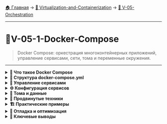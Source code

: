 [🏠 Главная](../../README.md) → [🐳 Virtualization-and-Containerization](../../README.md#-virtualization-and-containerization) → [🎼 V-05-Orchestration](../../README.md#-v-05-orchestration)

---

# 🐳V-05-1-Docker-Compose
> Docker Compose: оркестрация многоконтейнерных приложений, управление сервисами, сети, тома и переменные окружения.

---

<details>
<summary><b>🎯 Что такое Docker Compose</b></summary>

---

### Проблема управления множеством контейнеров

```text
# Без Compose - множество команд
docker run -d --name db -v db_data:/data postgres:13
docker run -d --name redis redis:alpine  
docker run -d --name app -p 80:80 -e DB_URL=... my-app:latest
docker run -d --name nginx -p 443:443 nginx:latest

# С Compose - один файл и одна команда
docker-compose up -d
```

### Архитектура Docker Compose

```text
# Compose управляет всем приложением
┌─────────────────────────────────┐
│       docker-compose.yml        │
├─────────────────────────────────┤
│ services:                       │
│   - database                    │
│   - cache                       │
│   - backend                     │
│   - frontend                    │
│   - proxy                       │
└─────────────────────────────────┘
           ↓
    docker-compose up
```

**Преимущества Compose:**
- ✅ **Декларативная конфигурация** - один файл для всего приложения
- ✅ **Воспроизводимость** - одинаково работает везде
- ✅ **Упрощение** - одна команда вместо множества docker run
- ✅ **Интеграция** - сети, тома, переменные окружения

---

</details>

<details>
<summary><b>📝 Структура docker-compose.yml</b></summary>

---

### Базовая структура файла

```yaml
version: '3.8'

services:
  web:
    image: nginx:alpine
    ports:
      - "80:80"
    depends_on:
      - api

  api:
    image: my-api:latest
    environment:
      - DATABASE_URL=postgresql://user:pass@db:5432/app

  db:
    image: postgres:13
    environment:
      POSTGRES_DB: app
      POSTGRES_USER: user
      POSTGRES_PASSWORD: pass
    volumes:
      - db_data:/var/lib/postgresql/data

volumes:
  db_data:
```

### Версии Compose

```text
Compose File Format Versions:
• 3.8 - текущая стабильная (рекомендуется)
• 3.0 - минимальная для новых проектов
• 2.4 - устаревшая, но поддерживается

Docker Compose Versions:
• v2 (docker compose) - новая версия, встроена в Docker
• v1 (docker-compose) - старая версия, отдельная установка
```

### Основные секции файла

```yaml
version: '3.8'           # Версия формата

services:                # Определение сервисов
  web: ...               # Контейнеры приложения
  db: ...

networks: ...            # Пользовательские сети
volumes: ...             # Управление томами
configs: ...             # Конфигурации (Swarm)
secrets: ...             # Секреты (Swarm)
```

---

</details>

<details>
<summary><b>🚀 Управление сервисами</b></summary>

---

### Основные команды Compose

```bash
# Запуск всех сервисов
docker-compose up -d

# Остановка всех сервисов
docker-compose down

# Просмотр статуса сервисов
docker-compose ps

# Просмотр логов
docker-compose logs
docker-compose logs -f web  # логи конкретного сервиса

# Перезапуск сервиса
docker-compose restart web

# Выполнение команды в сервисе
docker-compose exec web bash
```

### Управление отдельными сервисами

```bash
# Запуск только определенных сервисов
docker-compose up -d web db

# Масштабирование сервиса
docker-compose up -d --scale web=3

# Пересборка и перезапуск
docker-compose up -d --build

# Принудительная пересборка
docker-compose build --no-cache
```

### Мониторинг и отладка

```bash
# Проверка конфигурации
docker-compose config

# Просмотр использования ресурсов
docker-compose top

# Просмотр переменных окружения
docker-compose exec web env

# Проверка здоровья сервисов
docker-compose ps --services
```

---

</details>

<details>
<summary><b>⚙️ Конфигурация сервисов</b></summary>

---

### Образы и сборка

```yaml
services:
  # Использование готового образа
  nginx:
    image: nginx:alpine

  # Сборка из Dockerfile
  app:
    build: 
      context: .
      dockerfile: Dockerfile
      args:
        BUILD_ENV: production

  # Сборка с кастомным именем
  custom-app:
    build: ./app-directory
    image: my-registry/app:latest
```

### Порт и сети

```yaml
services:
  web:
    image: nginx:alpine
    ports:
      - "80:80"                    # host:container
      - "443:443"
      - "8080"                     # случайный порт хоста
    networks:
      - frontend
      - backend

  api:
    image: node:16
    expose:
      - "3000"                     # только для других контейнеров
    networks:
      - backend

networks:
  frontend:
  backend:
    driver: bridge
```

### Переменные окружения

```yaml
services:
  database:
    image: postgres:13
    environment:
      POSTGRES_DB: myapp
      POSTGRES_USER: user
      POSTGRES_PASSWORD: password
    env_file:
      - .env
      - db.env

  app:
    image: my-app:latest
    environment:
      - NODE_ENV=production
      - DATABASE_URL=postgresql://user:password@database:5432/myapp
```

---

</details>

<details>
<summary><b>💾 Тома и данные</b></summary>

---

### Конфигурация томов

```yaml
services:
  database:
    image: postgres:13
    volumes:
      # Named volume
      - db_data:/var/lib/postgresql/data
      
      # Bind mount
      - ./init.sql:/docker-entrypoint-initdb.d/init.sql
      
      # Read-only volume
      - config:/etc/config:ro
      
      # Volume с опциями
      - logs:/var/log:rw

  app:
    image: node:16
    volumes:
      # Volume для node_modules (изоляция от хоста)
      - node_modules:/app/node_modules
      
      # Hot-reload для разработки
      - .:/app

volumes:
  db_data:
  node_modules:
  logs:
    driver: local
```

### Volume драйверы и опции

```yaml
volumes:
  nfs_volume:
    driver: local
    driver_opts:
      type: nfs
      o: addr=192.168.1.100,rw
      device: ":/path/to/nfs"

  backup_volume:
    driver: local
    driver_opts:
      type: none
      o: bind
      device: /mnt/backup
```

---

</details>

<details>
<summary><b>🔧 Продвинутые техники</b></summary>

---

### Зависимости и порядок запуска

```yaml
services:
  web:
    image: nginx:alpine
    depends_on:
      - api
      - cache
    healthcheck:
      test: ["CMD", "curl", "-f", "http://localhost"]
      interval: 30s
      timeout: 10s
      retries: 3

  api:
    image: node:16
    depends_on:
      database:
        condition: service_healthy

  database:
    image: postgres:13
    healthcheck:
      test: ["CMD-SHELL", "pg_isready -U postgres"]
      interval: 5s
      timeout: 5s
      retries: 5
```

### Ресурсы и ограничения

```yaml
services:
  app:
    image: my-app:latest
    deploy:
      resources:
        limits:
          cpus: '1.0'
          memory: 512M
        reservations:
          cpus: '0.5'
          memory: 256M

    # Ограничения (только для docker-compose)
    mem_limit: 512m
    mem_reservation: 256m
    cpus: 1.0

    # Перезапуск при падении
    restart: unless-stopped
```

### Профили и окружения

```yaml
services:
  web:
    image: nginx:alpine
    profiles: ["production"]

  dev-tools:
    image: node:16
    profiles: ["development"]
    volumes:
      - .:/app

  database:
    image: postgres:13
    # Без профиля - запускается всегда
```

```bash
# Запуск с определенными профилями
docker-compose --profile development up -d
docker-compose --profile production up -d
```

---

</details>

<details>
<summary><b>🏗️ Практические примеры</b></summary>

---

### Веб-приложение (LAMP stack)

```yaml
version: '3.8'

services:
  nginx:
    image: nginx:alpine
    ports:
      - "80:80"
    volumes:
      - ./nginx.conf:/etc/nginx/conf.d/default.conf
      - php-sockets:/var/run/php
    depends_on:
      - php

  php:
    image: php:8.1-fpm
    volumes:
      - .:/var/www/html
      - php-sockets:/var/run/php
    environment:
      - DB_HOST=database

  database:
    image: mysql:8.0
    environment:
      MYSQL_ROOT_PASSWORD: rootpass
      MYSQL_DATABASE: app
      MYSQL_USER: appuser
      MYSQL_PASSWORD: apppass
    volumes:
      - db_data:/var/lib/mysql

volumes:
  db_data:
  php-sockets:
```

### Микросервисная архитектура

```yaml
version: '3.8'

services:
  gateway:
    image: nginx:alpine
    ports:
      - "80:80"
    volumes:
      - ./gateway.conf:/etc/nginx/nginx.conf
    networks:
      - public

  auth-service:
    image: auth-service:latest
    networks:
      - public
      - private
    environment:
      - REDIS_URL=redis://redis:6379

  user-service:
    image: user-service:latest
    networks:
      - private
    environment:
      - DATABASE_URL=postgresql://postgres:pass@db:5432/users

  redis:
    image: redis:alpine
    networks:
      - private

  db:
    image: postgres:13
    networks:
      - private
    environment:
      POSTGRES_PASSWORD: pass

networks:
  public:
  private:
    internal: true
```

### Разработка с hot-reload

```yaml
version: '3.8'

services:
  frontend:
    build: ./frontend
    ports:
      - "3000:3000"
    volumes:
      - ./frontend:/app
      - /app/node_modules
    environment:
      - CHOKIDAR_USEPOLLING=true
    command: npm run dev

  backend:
    build: ./backend
    ports:
      - "8000:8000"
    volumes:
      - ./backend:/app
    environment:
      - DEBUG=1
    command: python manage.py runserver 0.0.0.0:8000

  database:
    image: postgres:13
    environment:
      POSTGRES_DB: devdb
      POSTGRES_USER: devuser
      POSTGRES_PASSWORD: devpass
    volumes:
      - db_data:/var/lib/postgresql/data

volumes:
  db_data:
```

---

</details>

<details>
<summary><b>🔧 Отладка и оптимизация</b></summary>

---

### Отладка проблем

```bash
# Проверка синтаксиса
docker-compose config

# Подробный вывод при запуске
docker-compose up --verbose

# Запуск в foreground для отладки
docker-compose up

# Просмотр логов конкретного сервиса
docker-compose logs -f --tail=100 web

# Проверка сетевых подключений
docker-compose exec web nslookup database
```

### Оптимизация для production

```yaml
services:
  app:
    build: .
    # Явное указание платформы
    platform: linux/amd64
    
    # Ограничение ресурсов
    deploy:
      resources:
        limits:
          memory: 512M
          cpus: '1.0'
    
    # Политика перезапуска
    restart: unless-stopped
    
    # Health checks
    healthcheck:
      test: ["CMD", "curl", "-f", "http://localhost:3000/health"]
      interval: 30s
      timeout: 10s
      retries: 3
      start_period: 40s
```

### Мульти-файловая конфигурация

```bash
# Базовый файл
docker-compose.yml

# Переопределения для разработки
docker-compose.override.yml

# Production конфигурация  
docker-compose.prod.yml
```

```yaml
# docker-compose.override.yml
version: '3.8'

services:
  app:
    volumes:
      - .:/app  # Hot-reload для разработки
    environment:
      - DEBUG=1
```

```bash
# Использование разных файлов
docker-compose -f docker-compose.yml -f docker-compose.prod.yml up -d
```

---

</details>

<details>
<summary><b>🎯 Ключевые выводы</b></summary>

---

### Best Practices

```text
✅ Используйте версию 3.8 формата
✅ Разделяйте сервисы по сетям для изоляции
✅ Используйте health checks для управления зависимостями
✅ Храните секреты в .env файлах (не в репозитории)
✅ Используйте named volumes для production данных
✅ Настройте ограничения ресурсов
✅ Используйте профили для разных окружений
```

### Команды для ежедневного использования

```text
🚀 docker-compose up -d          # Запуск
🛑 docker-compose down           # Остановка  
📊 docker-compose ps             # Статус
📝 docker-compose logs -f        # Логи
🔧 docker-compose exec service   # Выполнение команд
🔄 docker-compose restart        # Перезапуск
```

### Что дальше

```text
📚 Следующая тема: Docker Swarm - кластеризация и оркестрация
🔜 Затем: Docker безопасность - защита контейнеров
🎯 Цель: Управлять сложными приложениями через декларативную конфигурацию
```

---

</details>
